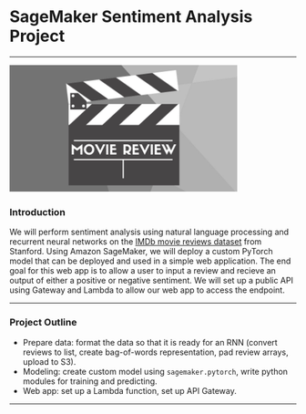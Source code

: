# SageMaker Sentiment Analysis Project

---

<img src="/Image/header.jpg" width="400">

### Introduction 

We will perform sentiment analysis using natural language processing and recurrent neural networks on the [IMDb movie reviews dataset](https://ai.stanford.edu/~amaas/data/sentiment/) from Stanford. Using Amazon SageMaker, we will deploy a custom PyTorch model that can be deployed and used in a simple web application. The end goal for this web app is to allow a user to input a review and recieve an output of either a positive or negative sentiment. We will set up a public API using Gateway and Lambda to allow our web app to access the endpoint.

---

### Project Outline

- Prepare data: format the data so that it is ready for an RNN (convert reviews to list, create bag-of-words representation, pad review arrays, upload to S3).
- Modeling: create custom model using `sagemaker.pytorch`, write python modules for training and predicting.
- Web app: set up a Lambda function, set up API Gateway.

---



